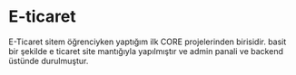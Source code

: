 # E-ticaret
E-Ticaret sitem
öğrenciyken yaptığım ilk CORE projelerinden birisidir.
basit bir şekilde e ticaret site mantığıyla yapılmıştır ve admin panali ve backend üstünde durulmuştur.
